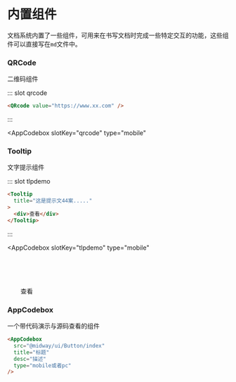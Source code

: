 # 内置组件

文档系统内置了一些组件，可用来在书写文档时完成一些特定交互的功能，这些组件可以直接写在`md`文件中。

### QRCode

二维码组件

::: slot qrcode
```md
<QRcode value="https://www.xx.com" />
```
:::

<AppCodebox 
  slotKey="qrcode"
  type="mobile"
>
  <QRcode value="https://www.xx.com" />
</AppCodebox>


### Tooltip

文字提示组件

::: slot tlpdemo
```md
<Tooltip
  title="这是提示文44案....."
>
  <div>查看</div>
</Tooltip>
```
:::

<AppCodebox 
  slotKey="tlpdemo"
  type="mobile"
>
  <div style="margin:80px 0 0 30px">
    <Tooltip title="这是提示文案.....">
      <div>查看</div>
    </Tooltip>
  </div>
</AppCodebox>

  

### AppCodebox

一个带代码演示与源码查看的组件

```md
<AppCodebox 
  src="@midway/ui/Button/index" 
  title="标题" 
  desc="描述"
  type="mobile或者pc"
/>
```